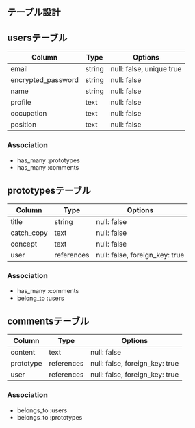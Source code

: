 ## テーブル設計

## usersテーブル

| Column             | Type       | Options                  |
| ------------------ | ---------- | ------------------------ |
| email              | string     | null: false, unique true |
| encrypted_password | string     | null: false              |
| name               | string     | null: false              |
| profile            | text       | null: false              |
| occupation         | text       | null: false              |
| position           | text       | null: false              |

### Association
- has_many :prototypes
- has_many :comments

## prototypesテーブル

| Column     | Type       | Options                        |
| ---------- | ---------- | ------------------------------ |
| title      | string     | null: false                    |
| catch_copy | text       | null: false                    |
| concept    | text       | null: false                    |
| user       | references | null: false, foreign_key: true |

### Association
- has_many :comments
- belong_to :users

## commentsテーブル

| Column    | Type       | Options                        |
| ------    | ---------- | ------------------------------ |
| content   | text       | null: false                    |
| prototype | references | null: false, foreign_key: true |
| user      | references | null: false, foreign_key: true |

### Association
- belongs_to :users
- belongs_to :prototypes